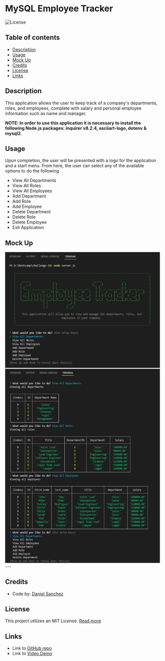 # MySQL Employee Tracker <!-- omit in toc -->

![License](https://img.shields.io/badge/license-MIT-blue)

## Table of contents <!-- omit in toc -->

- [Description](#description)
- [Usage](#usage)
- [Mock Up](#mock-up)
- [Credits](#credits)
- [License](#license)
- [Links](#links)

## Description
This application allows the user to keep track of a company's departments, roles, and employees, complete with salary and personal employee information such as name and manager.

**NOTE: In order to use this application it is necessary to install the following Node.js packages: inquirer v8.2.4, asciiart-logo, dotenv & mysql2**.

## Usage
Upon completion, the user will be presented with a logo for the application and a start menu. From here, the user can select any of the available options to do the following

- View All Departments
- View All Roles
- View All Employees
- Add Department
- Add Role
- Add Employee
- Delete Department
- Delete Role
- Delete Employee
- Exit Application

## Mock Up

![Start Menu](./assets/images/Start%20Menu.png)
![Example Views](./assets/images/Views.png)
--- <!-- omit in toc -->

## Credits
- Code by: [Daniel Sanchez](https://github.com/Morkendi)

## License

This project utilizes an MIT License. [Read more](https://choosealicense.com/licenses/mit/)

## Links
- Link to [GitHub repo](https://github.com/Morkendi/Employee-Tracker)
- Link to [Video Demo](https://drive.google.com/file/d/1M8QILvrsiOXRWAw4k5Dw158b6J0HoyFd/view?usp=sharing)